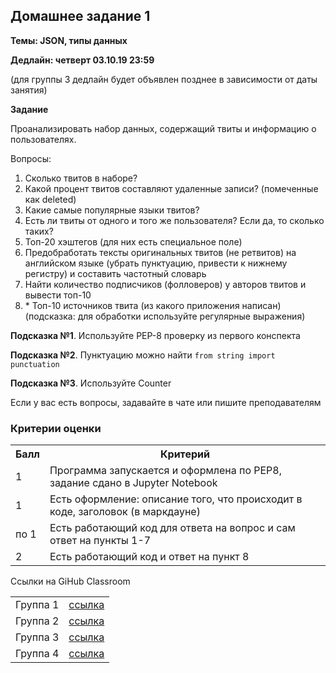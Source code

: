 ## Домашнее задание 1

**Темы: JSON, типы данных**

**Дедлайн: четверт 03.10.19 23:59**

(для группы 3 дедлайн будет объявлен позднее в зависимости от даты занятия)


**Задание**

Проанализировать набор данных, содержащий твиты и информацию о пользователях.

Вопросы:

1. Сколько твитов в наборе?
2. Какой процент твитов составляют удаленные записи? (помеченные как deleted)
3. Какие самые популярные языки твитов?
4. Есть ли твиты от одного и того же пользователя? Если да, то сколько таких?
5. Топ-20 хэштегов (для них есть специальное поле)
6. Предобработать тексты оригинальных твитов (не ретвитов) на английском языке (убрать пунктуацию, привести к нижнему регистру) и составить частотный словарь
7. Найти количество подписчиков (фолловеров) у авторов твитов и вывести топ-10
8. \* Топ-10 источников твита (из какого приложения написан) (подсказка: для обработки используйте регулярные выражения)


**Подсказка №1**. Используйте PEP-8 проверку из первого конспекта

**Подсказка №2**. Пунктуацию можно найти `from string import punctuation`

**Подсказка №3**. Используйте Counter

Если у вас есть вопросы, задавайте в чате или пишите преподавателям

 ### Критерии оценки
 
<table>
    <tr><th>Балл</th><th>Критерий</th></tr>
    <tr><td>1</td><td>Программа запускается и оформлена по PEP8, задание сдано в Jupyter Notebook</td></tr>
    <tr><td>1</td><td>Есть оформление: описание того, что происходит в коде, заголовок (в маркдауне)</td></tr>
    <tr><td>по 1</td><td>Есть работающий код для ответа на вопрос и сам ответ на пункты 1-7</td></tr>
    <tr><td>2</td><td>Есть работающий код и ответ на пункт 8</td></tr>
    
</table>

Ссылки на GiHub Classroom

<table>
    <tr><td>Группа 1</td><td><a href="https://classroom.github.com/a/as9WWoqS">ссылка</a></td></tr>
    <tr><td>Группа 2</td><td><a href="https://classroom.github.com/a/KAch7PP2">ссылка</a></td></tr>
    <tr><td>Группа 3</td><td><a href="https://classroom.github.com/a/97BJxTn0">ссылка</a></td></tr>
    <tr><td>Группа 4</td><td><a href="https://classroom.github.com/a/qq5bWz_U">ссылка</a></td></tr>
</table>